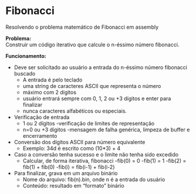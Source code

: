 # Fibonacci
Resolvendo o problema matemático de Fibonacci em assembly 

**Problema:** \
  Construir um código iterativo que calcule o n-éssimo número fibonacci.
  
**Funcionamento:** 
* Deve ser solicitado ao usuário a entrada do n-éssimo número fibonacci buscado
  - A entrada é pelo teclado
  - uma string de caracteres ASCII que representa o número
  - máximo com 2 dígitos
  - usuário entrará sempre com 0, 1, 2 ou +3 dígitos e enter para finalizar
  - nunca caracteres alfabéticos ou especiais.
* Verificação de entrada
  - 1 ou 2 dígitos
    -verificação de limites de representação
  - n=0 ou +3 dígitos
    -mensagem de falha genérica, limpeza de buffer e encerramento
* Conversão dos dígitos ASCII para número equivalente
  - Exemplo: 34d é escrito como (10*3) + 4
* Caso a conversão tenha sucesso e o limite não tenha sido excedido
  - Calcular, de forma iterativa, fibonacci
    -fib(0) = 0
    -fib(1) = 1
    -fib(2) = fib(1) + fib(0)
    -fib(i) = fib(i-1) + fib(i-2)
* Para finalizar, grava em um arquivo binário
  - Nome do arquivo: fib(n).bin, onde n é a entrada do usuário
  - Conteúdo: resultado em “formato” binário
